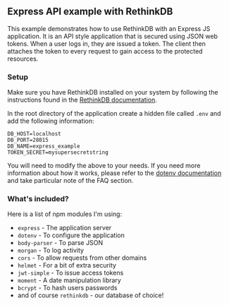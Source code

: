 ## Express API example with RethinkDB

This example demonstrates how to use RethinkDB with an Express JS application. It is an API style application that is secured using JSON web tokens. When a user logs in, they are issued a token. The client then attaches the token to every request to gain access to the protected resources.

### Setup

Make sure you have RethinkDB installed on your system by following the instructions found in the [RethinkDB documentation](http://rethinkdb.com/docs/install/).

In the root directory of the application create a hidden file called `.env` and add the following information:

~~~
DB_HOST=localhost
DB_PORT=28015
DB_NAME=express_example
TOKEN_SECRET=mysupersecretstring
~~~

You will need to modify the above to your needs. If you need more information about how it works, please refer to the [dotenv documentation](https://www.npmjs.com/package/dotenv) and take particular note of the FAQ section.

### What's included?

Here is a list of npm modules I'm using:

* `express` - The application server
* `dotenv` - To configure the application
* `body-parser` - To parse JSON
* `morgan` - To log activity
* `cors` - To allow requests from other domains
* `helmet` - For a bit of extra security
* `jwt-simple` - To issue access tokens
* `moment` - A date manipulation library
* `bcrypt` - To hash users passwords
* and of course `rethinkdb` - our database of choice!

